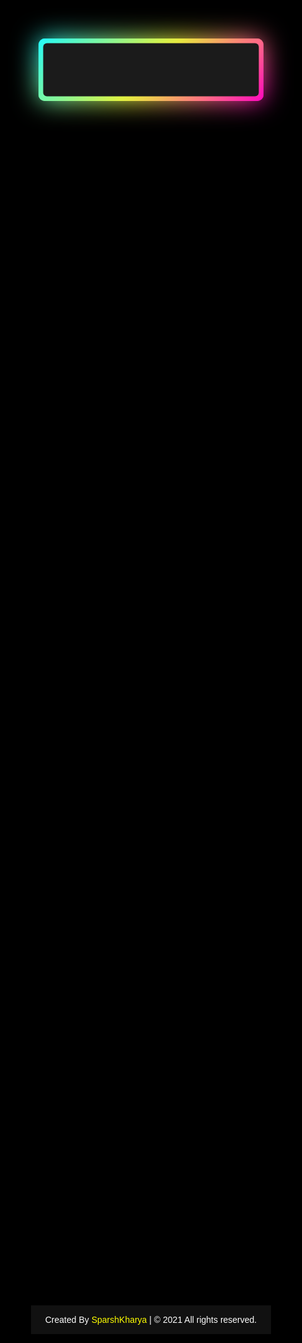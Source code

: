 <html lang="en" dir="ltr">
   <head>
      <meta charset="utf-8">
      <title>Clock</title>
      <link rel="stylesheet" href="styleclock.css">
   </head>
  <style>
    *{
  margin: 0;
  padding: 0;
  font-family: 'Poppins', sans-serif;
}
html,body{
  display: grid;
  height: 100%;
  place-items: center;
  background: #000;
}
.wrapper{
  height: 100px;
  width: 360px;
  position: relative;
  background: linear-gradient(135deg, #14ffe9, #ffeb3b, #ff00e0);
  border-radius: 10px;
  cursor: default;
  animation: animate 1.5s linear infinite;
}
.wrapper .display,
.wrapper span{
  position: absolute;
  top: 50%;
  left: 50%;
  transform: translate(-50%, -50%);
}
.wrapper .display{
  z-index: 999;
  height: 85px;
  width: 345px;
  background: #1b1b1b;
  border-radius: 6px;
  text-align: center;
}
.display #time{
  line-height: 85px;
  color: #fff;
  font-size: 50px;
  font-weight: 600;
  letter-spacing: 1px;
  background: linear-gradient(135deg, #14ffe9, #ffeb3b, #ff00e0);
  -webkit-background-clip: text;
  -webkit-text-fill-color: transparent;
  animation: animate 1.5s linear infinite;
}
@keyframes animate {
  100%{
    filter: hue-rotate(360deg);
  }
}
.wrapper span{
  height: 100%;
  width: 100%;
  border-radius: 10px;
  background: inherit;
}
.wrapper span:first-child{
  filter: blur(7px);
}
.wrapper span:last-child{
  filter: blur(20px);
}
     footer{
    background: #111;
    padding: 15px 23px;
    color: #fff;
    text-align: center;
}
footer span a{
    color: #ffff00;
    text-decoration: none;
}
footer span a:hover{
    text-decoration: underline;
}
  </style>
   <body>
      <div class="wrapper">
         <div class="display">
            <div id="time"></div>
         </div>
         <span></span>
         <span></span>
      </div>
      <script>
         setInterval(()=>{
           const time = document.querySelector(".display #time");
           let date = new Date();
           let hours = date.getHours();
           let minutes = date.getMinutes();
           let seconds = date.getSeconds();
           let day_night = "AM";
           if(hours > 12){
             day_night = "PM";
             hours = hours - 12;
           }
           if(seconds < 10){
             seconds = "0" + seconds;
           }
           if(minutes < 10){
             minutes = "0" + minutes;
           }
           if(hours < 10){
             hours = "0" + hours;
           }
           time.textContent = hours + ":" + minutes + ":" + seconds + " "+ day_night;
         });
      </script>
         <footer>
        <span>Created By <a href="#">SparshKharya</a> | <span class="far fa-copyright">&copy</span> 2021 All rights reserved.</span>
    </footer>
   </body>
</html>
